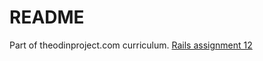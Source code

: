 # README
Part of theodinproject.com curriculum. [Rails assignment 12](http://www.theodinproject.com/ruby-on-rails/sending-confirmation-emails?ref=lnav)
